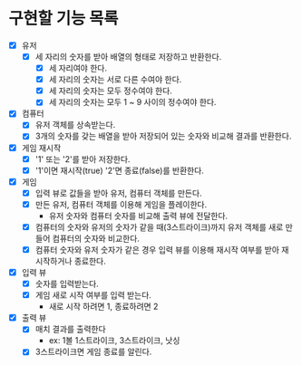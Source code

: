 # 구현할 기능 목록
- [x] 유저
  - [x] 세 자리의 숫자를 받아 배열의 형태로 저장하고 반환한다.
    - [x] 세 자리여야 한다.
    - [x] 세 자리의 숫자는 서로 다른 수여야 한다.
    - [x] 세 자리의 숫자는 모두 정수여야 한다.
    - [x] 세 자리의 숫자는 모두 1 ~ 9 사이의 정수여야 한다.
- [x] 컴퓨터
  - [x] 유저 객체를 상속받는다.
  - [x] 3개의 숫자를 갖는 배열을 받아 저장되어 있는 숫자와 비교해 결과를 반환한다.
- [x] 게임 재시작
  - [x] '1' 또는 '2'를 받아 저장한다.
  - [x] '1'이면 재시작(true) '2'면 종료(false)를 반환한다.
- [x] 게임
  - [x] 입력 뷰로 값들을 받아 유저, 컴퓨터 객체를 만든다.
  - [x] 만든 유저, 컴퓨터 객체를 이용해 게임을 플레이한다.
    - 유저 숫자와 컴퓨터 숫자를 비교해 출력 뷰에 전달한다.
  - [x] 컴퓨터의 숫자와 유저의 숫자가 같을 때(3스트라이크)까지 유저 객체를 새로 만들어 컴퓨터의 숫자와 비교한다.
  - [x] 컴퓨터 숫자와 유저 숫자가 같은 경우 입력 뷰를 이용해 재시작 여부를 받아 재시작하거나 종료한다.
- [x] 입력 뷰
  - [x] 숫자를 입력받는다.
  - [x] 게임 새로 시작 여부를 입력 받는다.
    - 새로 시작 하려면 1, 종료하려면 2
- [x] 출력 뷰
  - [x] 매치 결과를 출력한다 
    - ex: 1볼 1스트라이크, 3스트라이크, 낫싱
  - [x] 3스트라이크면 게임 종료를 알린다.